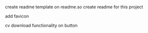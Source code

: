 create readme template on readme.so
create readme for this project

add favicon

cv download functionality on button


